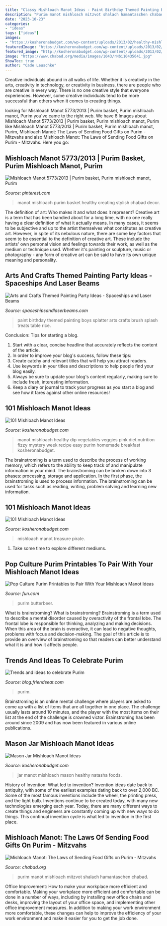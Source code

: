 ```yaml
---
title: "Classy Mishloach Manot Ideas - Paint Birthday Themed Painting Boys Splatter Arts Crafts Brush Splash Treats Table Rice"
description: "Purim manot mishloach mitzvot shalach hamantaschen chabad"
date: "2023-10-23"
categories:
- "ideas"
tags: ["ideas"]
images:
- "https://kosheronabudget.com/wp-content/uploads/2013/02/healthy-mishloach-manot.jpg"
featuredImage: "https://kosheronabudget.com/wp-content/uploads/2013/02/healthy-mishloach-manot.jpg"
featured_image: "http://kosheronabudget.com/wp-content/uploads/2013/02/buried-treasure-mishloach-manot.jpg"
image: "https://www.chabad.org/media/images/1043/rNbi10435641.jpg"
ShowToc: true
author: "Cade Leuschke"
---
```



Creative individuals abound in all walks of life. Whether it is creativity in the arts, creativity in technology, or creativity in business, there are people who are creative in every way. There is no one creative style that everyone experiences. However, some creative individuals tend to be more successful than others when it comes to creating things.

	

		
looking for Mishloach Manot 5773/2013 | Purim basket, Purim mishloach manot, Purim you've came to the right web. We have 8 Images about Mishloach Manot 5773/2013 | Purim basket, Purim mishloach manot, Purim like Mishloach Manot 5773/2013 | Purim basket, Purim mishloach manot, Purim, Mishloach Manot: The Laws of Sending Food Gifts on Purim - Mitzvahs and also Mishloach Manot: The Laws of Sending Food Gifts on Purim - Mitzvahs. Here you go:
		
    
## Mishloach Manot 5773/2013 | Purim Basket, Purim Mishloach Manot, Purim

<img loading=lazy src="https://i.pinimg.com/originals/9c/40/ea/9c40ea1f9ac68c103cd2f27668293bdb.jpg" onerror="this.onerror=null;this.src='https://tse2.mm.bing.net/th?id=OIP.9M-ZCFMqHLuoiYCoxY5QTwHaLH&amp;pid=15.1';" alt="Mishloach Manot 5773/2013 | Purim basket, Purim mishloach manot, Purim">

_Source: pinterest.com_

>manot mishloach purim basket healthy creating stylish chabad decor. 

	

The definition of art: Who makes it and what does it represent?
Creative art is a term that has been bandied about for a long time, with no one really having a clear definition of what it actually means. In many cases, it seems to be subjective and up to the artist themselves what constitutes as creative art. However, in spite of its nebulous nature, there are some key factors that seem to be essential to the definition of creative art. These include the artists' own personal vision and feelings towards their work, as well as the medium or technique used. Whether it's painting or sculpture, music or photography - any form of creative art can be said to have its own unique meaning and personality.

    
## Arts And Crafts Themed Painting Party Ideas - Spaceships And Laser Beams

<img loading=lazy src="https://spaceshipsandlaserbeams.com/wp-content/uploads/2015/04/boys-splash-paint-birthday-party-food-treat-ideas.png" onerror="this.onerror=null;this.src='https://tse2.mm.bing.net/th?id=OIP.fg-YRS6gohUnPdRBICq91wHaFR&amp;pid=15.1';" alt="Arts and Crafts Themed Painting Party Ideas - Spaceships and Laser Beams">

_Source: spaceshipsandlaserbeams.com_

>paint birthday themed painting boys splatter arts crafts brush splash treats table rice. 

	

Conclusion: Tips for starting a blog.
1. Start with a clear, concise headline that accurately reflects the content of the article.
2. In order to improve your blog's success, follow these tips: 
3. Create catchy and relevant titles that will help you attract readers. 
4. Use keywords in your titles and descriptions to help people find your blog easily. 
5. Always be sure to update your blog's content regularly, making sure to include fresh, interesting information. 
6. Keep a diary or journal to track your progress as you start a blog and see how it fares against other online resources!

    
## 101 Mishloach Manot Ideas

<img loading=lazy src="https://kosheronabudget.com/wp-content/uploads/2013/02/healthy-mishloach-manot.jpg" onerror="this.onerror=null;this.src='https://tse4.mm.bing.net/th?id=OIP.rvG_az5Z3CZPePs-AeUugQHaE1&amp;pid=15.1';" alt="101 Mishloach Manot Ideas">

_Source: kosheronabudget.com_

>manot mishloach healthy dip vegetables veggies pink diet nutrition fizzy mystery week recipe easy purim homemade breakfast kosheronabudget. 

	

The brainstroming is a term used to describe the process of working memory, which refers to the ability to keep track of and manipulate information in your mind. The brainstroming can be broken down into 3 phases: processing, storage and application. In the first phase, the brainstroming is used to process information. The brainstroming can be used for tasks such as reading, writing, problem solving and learning new information.

    
## 101 Mishloach Manot Ideas

<img loading=lazy src="http://kosheronabudget.com/wp-content/uploads/2013/02/buried-treasure-mishloach-manot.jpg" onerror="this.onerror=null;this.src='https://tse2.mm.bing.net/th?id=OIP.6D2pzxJ6Y4SbQudkHgrMuAHaFj&amp;pid=15.1';" alt="101 Mishloach Manot Ideas">

_Source: kosheronabudget.com_

>mishloach manot treasure pirate. 

	

1. Take some time to explore different mediums.

    
## Pop Culture Purim Printables To Pair With Your Mishloach Manot Ideas

<img loading=lazy src="https://images.fun.com/printables/harry-potter-gift-tag.jpg" onerror="this.onerror=null;this.src='https://tse3.mm.bing.net/th?id=OIP.xX1i0LPlCq3gdjTXTIPDoQHaOz&amp;pid=15.1';" alt="Pop Culture Purim Printables to Pair With Your Mishloach Manot Ideas">

_Source: fun.com_

>purim butterbeer. 

	

What is brainstroming?
What is brainstroming? Brainstroming is a term used to describe a mental disorder caused by overactivity of the frontal lobe. The frontal lobe is responsible for thinking, analyzing and making decisions. When this area of the brain is overactive, it can lead to negative thoughts, problems with focus and decision-making. The goal of this article is to provide an overview of brainstroming so that readers can better understand what it is and how it affects people.

    
## Trends And Ideas To Celebrate Purim

<img loading=lazy src="https://friendseat.com/blog/wp-content/uploads/2012/03/Sushi-Candy-Cupcakes.jpg" onerror="this.onerror=null;this.src='https://tse1.mm.bing.net/th?id=OIP.63XzA0Fq2RNUW7dZ74E0vQAAAA&amp;pid=15.1';" alt="Trends and ideas to celebrate Purim">

_Source: blog.friendseat.com_

>purim. 

	

Brainstroming is an online mental challenge where players are asked to come up with a list of items that are all together in one place. The challenge usually lasts around 10 minutes, and the player with the most items on their list at the end of the challenge is crowned victor. Brainstroming has been around since 2009 and has now been featured in various online publications.

    
## Mason Jar Mishloach Manot Ideas

<img loading=lazy src="https://kosheronabudget.com/wp-content/uploads/2015/03/Screen-Shot-2015-03-07-at-9.25.13-PM-e1425781577981.png" onerror="this.onerror=null;this.src='https://tse1.mm.bing.net/th?id=OIP.YV_PagQhUPGAtlWILYyJawAAAA&amp;pid=15.1';" alt="Mason Jar Mishloach Manot Ideas">

_Source: kosheronabudget.com_

>jar manot mishloach mason healthy natasha foods. 

	

History of Invention: What led to invention?
Invention ideas date back to antiquity, with some of the earliest examples dating back to over 2,000 BC. Some of the most famous inventions include the wheel, the printing press, and the light bulb. Inventions continue to be created today, with many new technologies emerging each year. Today, there are many different ways to create things and engineers are constantly coming up with new ways to do things. This continual invention cycle is what led to invention in the first place.

    
## Mishloach Manot: The Laws Of Sending Food Gifts On Purim - Mitzvahs

<img loading=lazy src="https://www.chabad.org/media/images/1043/rNbi10435641.jpg" onerror="this.onerror=null;this.src='https://tse3.mm.bing.net/th?id=OIP.mzuqgvrMS9bR2rDvfxqJIgHaFF&amp;pid=15.1';" alt="Mishloach Manot: The Laws of Sending Food Gifts on Purim - Mitzvahs">

_Source: chabad.org_

>purim manot mishloach mitzvot shalach hamantaschen chabad. 

	

Office Improvement: How to make your workplace more efficient and comfortable.
Making your workplace more efficient and comfortable can be done in a number of ways, including by installing new office chairs and desks, improving the layout of your office space, and implementing other office improvement measures. In addition to making your work environment more comfortable, these changes can help to improve the efficiency of your work environment and make it easier for you to get the job done.


